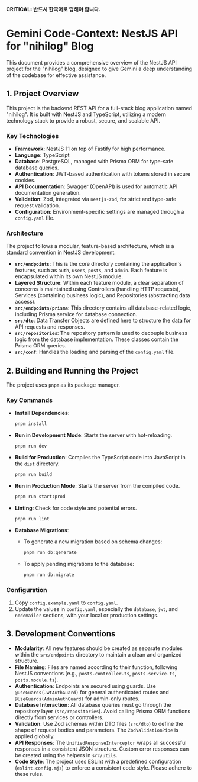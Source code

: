 **CRITICAL: 반드시 한국어로 답해야 합니다.**

# Gemini Code-Context: NestJS API for "nihilog" Blog

This document provides a comprehensive overview of the NestJS API project for the "nihilog" blog, designed to give Gemini a deep understanding of the codebase for effective assistance.

## 1. Project Overview

This project is the backend REST API for a full-stack blog application named "nihilog". It is built with NestJS and TypeScript, utilizing a modern technology stack to provide a robust, secure, and scalable API.

### Key Technologies

- **Framework**: NestJS 11 on top of Fastify for high performance.
- **Language**: TypeScript
- **Database**: PostgreSQL, managed with Prisma ORM for type-safe database queries.
- **Authentication**: JWT-based authentication with tokens stored in secure cookies.
- **API Documentation**: Swagger (OpenAPI) is used for automatic API documentation generation.
- **Validation**: Zod, integrated via `nestjs-zod`, for strict and type-safe request validation.
- **Configuration**: Environment-specific settings are managed through a `config.yaml` file.

### Architecture

The project follows a modular, feature-based architecture, which is a standard convention in NestJS development.

- **`src/endpoints`**: This is the core directory containing the application's features, such as `auth`, `users`, `posts`, and `admin`. Each feature is encapsulated within its own NestJS module.
- **Layered Structure**: Within each feature module, a clear separation of concerns is maintained using Controllers (handling HTTP requests), Services (containing business logic), and Repositories (abstracting data access).
- **`src/endpoints/prisma`**: This directory contains all database-related logic, including Prisma service for database connection.
- **`src/dto`**: Data Transfer Objects are defined here to structure the data for API requests and responses.
- **`src/repositories`**: The repository pattern is used to decouple business logic from the database implementation. These classes contain the Prisma ORM queries.
- **`src/conf`**: Handles the loading and parsing of the `config.yaml` file.

## 2. Building and Running the Project

The project uses `pnpm` as its package manager.

### Key Commands

- **Install Dependencies**:

  ```bash
  pnpm install
  ```

- **Run in Development Mode**: Starts the server with hot-reloading.

  ```bash
  pnpm run dev
  ```

- **Build for Production**: Compiles the TypeScript code into JavaScript in the `dist` directory.

  ```bash
  pnpm run build
  ```

- **Run in Production Mode**: Starts the server from the compiled code.

  ```bash
  pnpm run start:prod
  ```

- **Linting**: Check for code style and potential errors.

  ```bash
  pnpm run lint
  ```

- **Database Migrations**:
  - To generate a new migration based on schema changes:
    ```bash
    pnpm run db:generate
    ```
  - To apply pending migrations to the database:
    ```bash
    pnpm run db:migrate
    ```

### Configuration

1.  Copy `config.example.yaml` to `config.yaml`.
2.  Update the values in `config.yaml`, especially the `database`, `jwt`, and `nodemailer` sections, with your local or production settings.

## 3. Development Conventions

- **Modularity**: All new features should be created as separate modules within the `src/endpoints` directory to maintain a clean and organized structure.
- **File Naming**: Files are named according to their function, following NestJS conventions (e.g., `posts.controller.ts`, `posts.service.ts`, `posts.module.ts`).
- **Authentication**: Endpoints are secured using guards. Use `@UseGuards(JwtAuthGuard)` for general authenticated routes and `@UseGuards(AdminAuthGuard)` for admin-only routes.
- **Database Interaction**: All database queries must go through the repository layer (`src/repositories`). Avoid calling Prisma ORM functions directly from services or controllers.
- **Validation**: Use Zod schemas within DTO files (`src/dto`) to define the shape of request bodies and parameters. The `ZodValidationPipe` is applied globally.
- **API Responses**: The `UnifiedResponseInterceptor` wraps all successful responses in a consistent JSON structure. Custom error responses can be created using the helpers in `src/utils`.
- **Code Style**: The project uses ESLint with a predefined configuration (`eslint.config.mjs`) to enforce a consistent code style. Please adhere to these rules.
